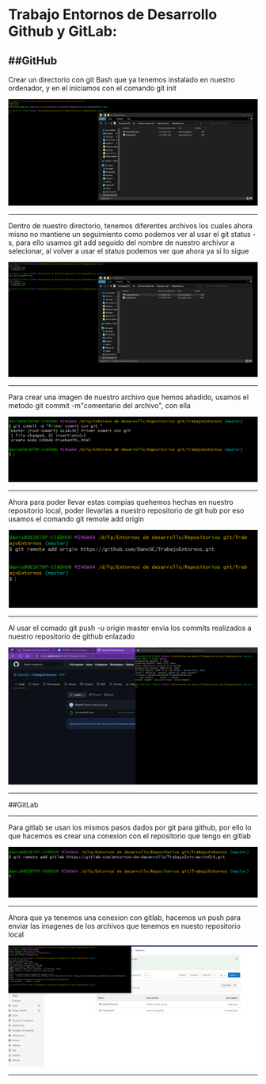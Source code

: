 # Trabajo Entornos de Desarrollo Github y GitLab:

##GitHub
---

Crear un directorio con git Bash que ya tenemos instalado en nuestro ordenador, y en el iniciamos con el comando git init

![captura imagen init](Imagenes/init.png)

---

Dentro de nuestro directorio, tenemos diferentes archivos los cuales ahora misno no mantiene un seguimiento como podemos ver al usar el git status -s, para ello usamos git add seguido del nombre de nuestro archivor a selecionar, al volver a usar el status podemos ver que ahora ya si lo sigue

![captura imagen add](Imagenes/add.png)

---

Para crear una imagen de nuestro archivo que hemos añadido, usamos el metodo git commit -m"comentario del archivo", con ella 

![captura imagen commit](Imagenes/commit.png)

---

Ahora para poder llevar estas compias quehemos hechas en nuestro repositorio local, poder llevarlas a nuestro repositorio de git hub por eso usamos el comando git remote add origin

![captura imagen remote](Imagenes/romote.png)

---

Al usar el comado git push -u origin master envia los commits realizados a nuestro repositorio de github enlazado

![captura imagen push](Imagenes/push.png)

---

##GitLab

---

Para gitlab se usan los mismos pasos dados por git para github, por ello lo que hacemos es crear una conexion con el repositorio que tengo en gitlab

![captura imagen gitlab](Imagenes/gitlab.png)

---


Ahora que ya tenemos una conexion con gitlab, hacemos un push para enviar las imagenes de los archivos que tenemos en nuesto repositorio local

![captura imagen gitlab push](Imagenes/gitlabpush.png)

---
